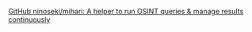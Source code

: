 
[GitHub ninoseki/mihari: A helper to run OSINT queries & manage results continuously](https://github.com/ninoseki/mihari)
